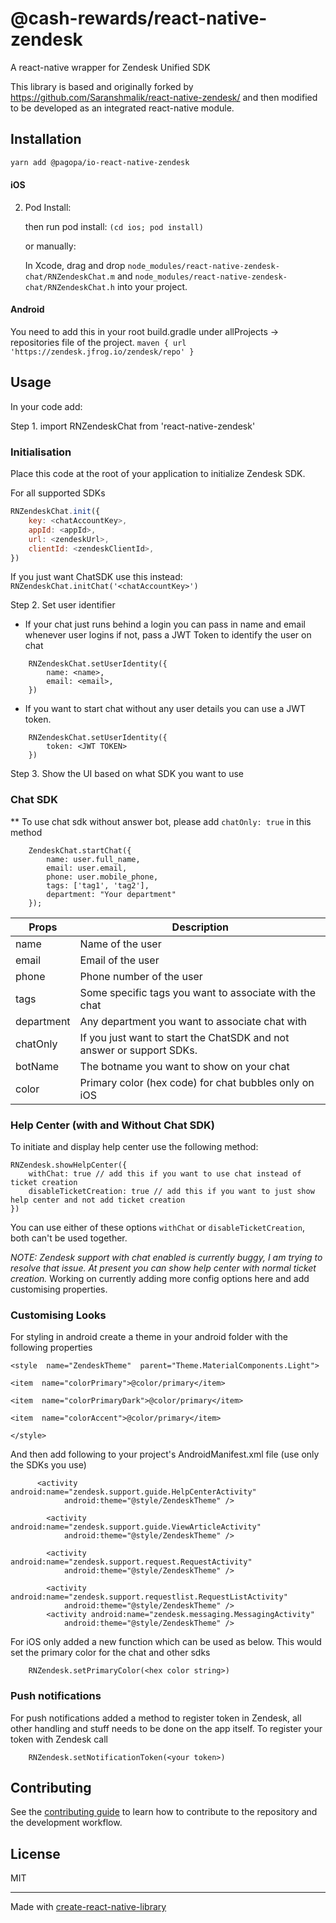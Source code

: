 # @cash-rewards/react-native-zendesk

A react-native wrapper for Zendesk Unified SDK

This library is based and originally forked by https://github.com/Saranshmalik/react-native-zendesk/ and then modified to be developed as an integrated react-native module.

## Installation

```sh
yarn add @pagopa/io-react-native-zendesk
```

#### iOS

2. Pod Install:

   then run pod install: `(cd ios; pod install)`

   or manually:

   In Xcode, drag and drop `node_modules/react-native-zendesk-chat/RNZendeskChat.m` and `node_modules/react-native-zendesk-chat/RNZendeskChat.h` into your project.

#### Android

You need to add this in your root build.gradle under allProjects -> repositories file of the project.
`maven { url 'https://zendesk.jfrog.io/zendesk/repo' }`

## Usage

In your code add:

Step 1. import RNZendeskChat from 'react-native-zendesk'

### Initialisation

Place this code at the root of your application to initialize Zendesk SDK.

For all supported SDKs

```javascript
RNZendeskChat.init({
	key: <chatAccountKey>,
	appId: <appId>,
	url: <zendeskUrl>,
	clientId: <zendeskClientId>,
})
```

If you just want ChatSDK use this instead:
`RNZendeskChat.initChat('<chatAccountKey>')`

Step 2. Set user identifier

- If your chat just runs behind a login you can pass in name and email whenever user logins if not, pass a JWT Token to identify the user on chat

```
	RNZendeskChat.setUserIdentity({
		name: <name>,
		email: <email>,
	})
```

- If you want to start chat without any user details you can use a JWT token.

```
	RNZendeskChat.setUserIdentity({
		token: <JWT TOKEN>
	})
```

Step 3. Show the UI based on what SDK you want to use

### Chat SDK

\*\* To use chat sdk without answer bot, please add `chatOnly: true` in this method

```
	ZendeskChat.startChat({
		name: user.full_name,
		email: user.email,
		phone: user.mobile_phone,
		tags: ['tag1', 'tag2'],
		department: "Your department"
	});
```

| Props      | Description                                                           |
| ---------- | --------------------------------------------------------------------- |
| name       | Name of the user                                                      |
| email      | Email of the user                                                     |
| phone      | Phone number of the user                                              |
| tags       | Some specific tags you want to associate with the chat                |
| department | Any department you want to associate chat with                        |
| chatOnly   | If you just want to start the ChatSDK and not answer or support SDKs. |
| botName    | The botname you want to show on your chat                             |
| color      | Primary color (hex code) for chat bubbles only on iOS                 |

### Help Center (with and Without Chat SDK)

To initiate and display help center use the following method:

```
RNZendesk.showHelpCenter({
	withChat: true // add this if you want to use chat instead of ticket creation
	disableTicketCreation: true // add this if you want to just show help center and not add ticket creation
})
```

You can use either of these options `withChat` or `disableTicketCreation`, both can't be used together.

_NOTE: Zendesk support with chat enabled is currently buggy, I am trying to resolve that issue. At present you can show help center with normal ticket creation._
Working on currently adding more config options here and add customising properties.

### Customising Looks

For styling in android create a theme in your android folder with the following properties

```
<style  name="ZendeskTheme"  parent="Theme.MaterialComponents.Light">

<item  name="colorPrimary">@color/primary</item>

<item  name="colorPrimaryDark">@color/primary</item>

<item  name="colorAccent">@color/primary</item>

</style>
```

And then add following to your project's AndroidManifest.xml file (use only the SDKs you use)

```
      <activity android:name="zendesk.support.guide.HelpCenterActivity"
            android:theme="@style/ZendeskTheme" />

        <activity android:name="zendesk.support.guide.ViewArticleActivity"
            android:theme="@style/ZendeskTheme" />

        <activity android:name="zendesk.support.request.RequestActivity"
            android:theme="@style/ZendeskTheme" />

        <activity android:name="zendesk.support.requestlist.RequestListActivity"
            android:theme="@style/ZendeskTheme" />
        <activity android:name="zendesk.messaging.MessagingActivity"
            android:theme="@style/ZendeskTheme" />
```

For iOS only added a new function which can be used as below. This would set the primary color for the chat and other sdks

```
	RNZendesk.setPrimaryColor(<hex color string>)

```

### Push notifications

For push notifications added a method to register token in Zendesk, all other handling and stuff needs to be done on the app itself.
To register your token with Zendesk call

```
	RNZendesk.setNotificationToken(<your token>)
```

## Contributing

See the [contributing guide](CONTRIBUTING.md) to learn how to contribute to the repository and the development workflow.

## License

MIT

---

Made with [create-react-native-library](https://github.com/callstack/react-native-builder-bob)
